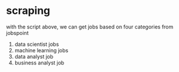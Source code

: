 # scraping

with the script above, we can get jobs based on four categories from jobspoint

1) data scientist jobs
2) machine learning jobs
3) data analyst job
4) business analyst job
